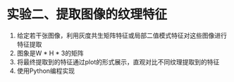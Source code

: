 # 实验二、提取图像的纹理特征

1. 给定若干张图像，利用灰度共生矩阵特征或局部二值模式特征对这些图像进行特征提取
2. 图象是W * H * 3的矩阵
3. 将最终提取到的特征通过plot的形式展示，直观对比不同纹理提取到的特征
4. 使用Python编程实现
